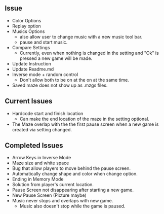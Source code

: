 ## Issue
*  Color Options
*  Replay option
*  Musics Options
    * also allow user to change music with a new music tool bar.
    * pause and start music.
* Compare Settings
    * Currently, even when nothing is changed in the setting and "Ok" is pressed a new game will be made.
* Update Instruction
* Update Readme.md
* Inverse mode + random control
    * Don't allow both to be on at the on at the same time.
* Saved maze does not show up as .mzgs files.

 
 

## Current Issues
* Hardcode start and finish location
    * Can make the end location of the maze in the setting optional.
* The Maze overlap with the the first pause screen when a new game is created via setting changed.
    
## Completed Issues
*  Arrow Keys in Inverse Mode
*  Maze size and white space
*  Bug that allow players to move behind the pause screen.
*  Automatically change shape and color when change option.
* Ending in Memory Mode
* Solution from player's current location.
* Pause Screen not disappearing after starting a new game.
* New Pause Screen (Picture maybe)
* Music never stops and overlaps with new game.
    * Music also doesn't stop while the game is paused.
